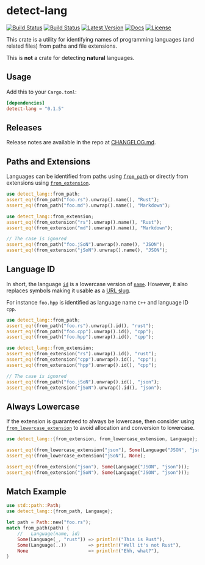 # detect-lang

[![Build Status](https://github.com/vallentin/detect-lang/workflows/Rust/badge.svg)](https://github.com/vallentin/detect-lang/actions?query=workflow%3ARust)
[![Build Status](https://travis-ci.org/vallentin/detect-lang.svg?branch=master)](https://travis-ci.org/vallentin/detect-lang)
[![Latest Version](https://img.shields.io/crates/v/detect-lang.svg)](https://crates.io/crates/detect-lang)
[![Docs](https://docs.rs/detect-lang/badge.svg)](https://docs.rs/detect-lang)
[![License](https://img.shields.io/github/license/vallentin/detect-lang.svg)](https://github.com/vallentin/detect-lang)

This crate is a utility for identifying names of programming languages (and related files) from paths and file extensions.

This is **not** a crate for detecting **natural** languages.

## Usage

Add this to your `Cargo.toml`:

```toml
[dependencies]
detect-lang = "0.1.5"
```

## Releases

Release notes are available in the repo at [CHANGELOG.md].

[CHANGELOG.md]: CHANGELOG.md

## Paths and Extensions

Languages can be identified from paths using [`from_path`]
or directly from extensions using [`from_extension`].

[`from_path`]: https://docs.rs/detect-lang/*/detect_lang/fn.from_path.html
[`from_extension`]: https://docs.rs/detect-lang/*/detect_lang/fn.from_extension.html

```rust
use detect_lang::from_path;
assert_eq!(from_path("foo.rs").unwrap().name(), "Rust");
assert_eq!(from_path("foo.md").unwrap().name(), "Markdown");

use detect_lang::from_extension;
assert_eq!(from_extension("rs").unwrap().name(), "Rust");
assert_eq!(from_extension("md").unwrap().name(), "Markdown");

// The case is ignored
assert_eq!(from_path("foo.jSoN").unwrap().name(), "JSON");
assert_eq!(from_extension("jSoN").unwrap().name(), "JSON");
```

## Language ID

In short, the language [`id`] is a lowercase version of [`name`].
However, it also replaces symbols making it usable as a [URL slug].

For instance `foo.hpp` is identified as language name `C++` and
language ID `cpp`.

[`id`]: https://docs.rs/detect-lang/*/detect_lang/struct.Language.html#method.id
[`name`]: https://docs.rs/detect-lang/*/detect_lang/struct.Language.html#method.name
[URL slug]: https://en.wikipedia.org/wiki/Clean_URL#Slug

```rust
use detect_lang::from_path;
assert_eq!(from_path("foo.rs").unwrap().id(), "rust");
assert_eq!(from_path("foo.cpp").unwrap().id(), "cpp");
assert_eq!(from_path("foo.hpp").unwrap().id(), "cpp");

use detect_lang::from_extension;
assert_eq!(from_extension("rs").unwrap().id(), "rust");
assert_eq!(from_extension("cpp").unwrap().id(), "cpp");
assert_eq!(from_extension("hpp").unwrap().id(), "cpp");

// The case is ignored
assert_eq!(from_path("foo.jSoN").unwrap().id(), "json");
assert_eq!(from_extension("jSoN").unwrap().id(), "json");
```

## Always Lowercase

If the extension is guaranteed to always be lowercase,
then consider using [`from_lowercase_extension`] to avoid
allocation and conversion to lowercase.

[`from_lowercase_extension`]: https://docs.rs/detect-lang/*/detect_lang/fn.from_lowercase_extension.html

```rust
use detect_lang::{from_extension, from_lowercase_extension, Language};

assert_eq!(from_lowercase_extension("json"), Some(Language("JSON", "json")));
assert_eq!(from_lowercase_extension("jSoN"), None);

assert_eq!(from_extension("json"), Some(Language("JSON", "json")));
assert_eq!(from_extension("jSoN"), Some(Language("JSON", "json")));
```

## Match Example

```rust
use std::path::Path;
use detect_lang::{from_path, Language};

let path = Path::new("foo.rs");
match from_path(path) {
    //   Language(name, id)
    Some(Language(_, "rust")) => println!("This is Rust"),
    Some(Language(..))        => println!("Well it's not Rust"),
    None                      => println!("Ehh, what?"),
}
```
